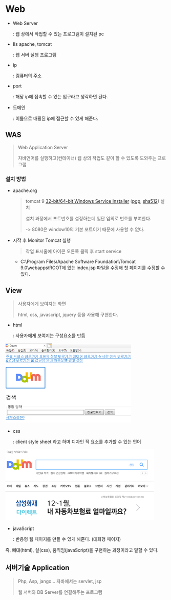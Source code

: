 # Web

* Web Server

  : 웹 상에서 작업할 수 있는 프로그램이 설치된 pc

* IIs apache, tomcat

  : 웹 서버 실행 프로그램

* ip

  : 컴퓨터의 주소

* port

  : 해당 ip에 접속할 수 있는 입구라고 생각하면 된다.

* 도메인

  : 이름으로 매핑된 ip에 접근할 수 있게 해준다.

## WAS

>Web Application Server
>
>자바언어를 실행하고(컨테이너) 웹 상의 작업도 같이 할 수 있도록 도와주는 프로그램

### 설치 방법

* apache.org

  > tomcat 9 [32-bit/64-bit Windows Service Installer](http://mirror.apache-kr.org/tomcat/tomcat-9/v9.0.30/bin/apache-tomcat-9.0.30.exe) ([pgp](https://www.apache.org/dist/tomcat/tomcat-9/v9.0.30/bin/apache-tomcat-9.0.30.exe.asc), [sha512](https://www.apache.org/dist/tomcat/tomcat-9/v9.0.30/bin/apache-tomcat-9.0.30.exe.sha512)) 설치
  >
  > 설치 과정에서 포트번호를 설정하는데 일단 임의로 번호를 부여한다.
  >
  > -> 8080은 window10의 기본 포트이기 때문에 사용할 수 없다.

* 시작 후 Monitor Tomcat 실행

  > 작업 표시줄에 아이콘 오른쪽 클릭 후 start service

  * C:\Program Files\Apache Software Foundation\Tomcat 9.0\webapps\ROOT에 있는 index.jsp 파일을 수정해 첫 페이지를 수정할 수 있다.

## View

> 사용자에게 보여지는 화면
>
> html, css, javascript, jquery 등을 사용해 구현한다.

* html 

  : 사용자에게 보여지는 구성요소를 만듬

<img src="images/html.png" style="zoom:67%;" />

* css

  : client style sheet 라고 하며 디자인 적 요소를 추가할 수 있는 언어

<img src="images/css.png" style="zoom: 67%;" />

* javaScript

  : 반응형 웹 페이지를 만들 수 있게 해준다. (대화형 페이지)

즉, 뼈대(html), 살(css), 움직임(javaScript)을 구현하는 과정이라고 말할 수 있다.

## 서버기술 Application

> Php, Asp, jango... 자바에서는 servlet, jsp
>
> 웹 서버와 DB Server를 연결해주는 프로그램